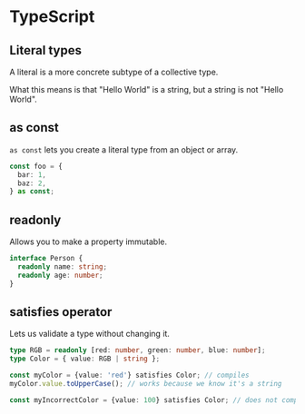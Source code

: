 # TypeScript

## Literal types

A literal is a more concrete subtype of a collective type.

What this means is that "Hello World" is a string, but a string is not "Hello World".

## as const

`as const` lets you create a literal type from an object or array.

```typescript
const foo = {
  bar: 1,
  baz: 2,
} as const;
```

## readonly

Allows you to make a property immutable.

```typescript
interface Person {
  readonly name: string;
  readonly age: number;
}
```

## satisfies operator

Lets us validate a type without changing it.

```ts
type RGB = readonly [red: number, green: number, blue: number];
type Color = { value: RGB | string };

const myColor = {value: 'red'} satisfies Color; // compiles
myColor.value.toUpperCase(); // works because we know it's a string

const myIncorrectColor = {value: 100} satisfies Color; // does not compile
```
